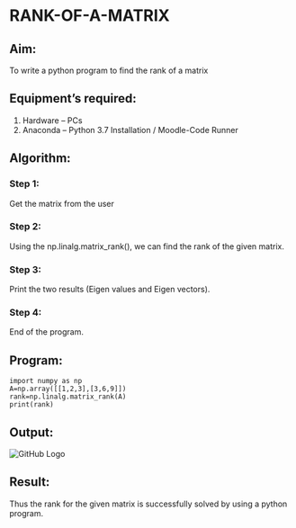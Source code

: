 # RANK-OF-A-MATRIX
## Aim:
To write a python program to find the rank of a matrix
## Equipment’s required:
1. 	Hardware – PCs
2. 	Anaconda – Python 3.7 Installation / Moodle-Code Runner
## Algorithm:
### Step 1: 
Get the matrix from the user

### Step 2: 
Using the np.linalg.matrix_rank(), we can find the rank of the given matrix.

### Step 3: 
Print the two results (Eigen values and Eigen vectors).

### Step 4: 
End of the program. 

## Program:
~~~
import numpy as np
A=np.array([[1,2,3],[3,6,9]])
rank=np.linalg.matrix_rank(A)
print(rank)
~~~

## Output:
![GitHub Logo](rank.png)

## Result:
Thus the rank for the given matrix is successfully solved by  using a python program.

